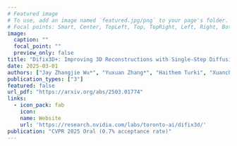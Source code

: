```yaml
---
# Featured image
# To use, add an image named `featured.jpg/png` to your page's folder.
# Focal points: Smart, Center, TopLeft, Top, TopRight, Left, Right, BottomLeft, Bottom, BottomRight.
image:
  caption: ""
  focal_point: ""
  preview_only: false
title: "Difix3D+: Improving 3D Reconstructions with Single-Step Diffusion Models"
date: 2025-03-01
authors: ["Jay Zhangjie Wu*", "Yuxuan Zhang*", "Haithem Turki", "Xuanchi Ren", "Jun Gao", "Mike Zheng Shou", "Sanja Fidler", "Zan Gojcic†", "Huan Ling†"]
publication_types: ["3"]
featured: false
url_pdf: "https://arxiv.org/abs/2503.01774"
links:
  - icon_pack: fab
    icon: 
    name: Website
    url: 'https://research.nvidia.com/labs/toronto-ai/difix3d/'
publication: "CVPR 2025 Oral (0.7% acceptance rate)"
---
```

<!-- {{< youtube GX0lzwy8nUI>}} -->